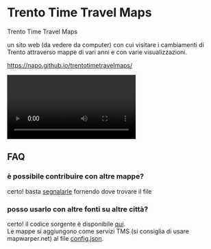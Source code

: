 # Trento Time Travel Maps
Trento Time Travel Maps  

un sito web (da vedere da computer) con cui visitare i cambiamenti di Trento attraverso mappe di vari anni e con varie visualizzazioni.

https://napo.github.io/trentotimetravelmaps/

![](https://napo.github.io/trentotimetravelmaps/video/demo.mp4)

## FAQ
### è possibile contribuire con altre mappe?
certo! basta [segnalarle](https://github.com/napo/trentotimetravelmaps/issues/new) fornendo dove trovare il file
### posso usarlo con altre fonti su altre città?
certo! il codice sorgente è disponibile [qui](https://github.com/napo/trentotimetravelmaps/tree/main/docs).<br/>
Le mappe si aggiungono come servizi TMS (si consiglia di usare mapwarper.net) al file [config.json](https://github.com/napo/trentotimetravelmaps/blob/main/docs/data/config.json).
